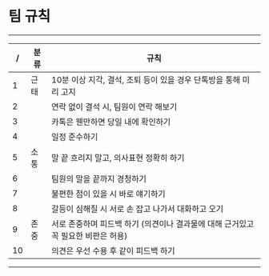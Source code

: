 # 팀 규칙
***
|/|분류|규칙|
|------|---|---|
|1|근태|10분 이상 지각, 결석, 조퇴 등이 있을 경우 단톡방을 통해 미리 고지|
|2||연락 없이 결석 시, 팀원이 연락 해보기|
|3||카톡은 웬만하면 당일 내에 확인하기|
|4||일정 준수하기|
|5|소통|말 끝 흐리지 말고, 의사표현 정확히 하기|
|6||팀원의 말을 끝까지 경청하기|
|7||불편한 점이 있을 시 바로 얘기하기|
|8||갈등이 심해질 시 서로 손 잡고 나가서 대화하고 오기|
|9|존중|서로 존중하며 피드백 하기 (의견이나 결과물에 대해 근거있고 꼭 필요한 비판은 허용)|
|10||의견은 우선 수용 후 같이 피드백 하기|

***
